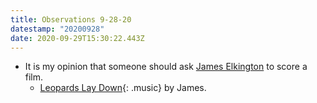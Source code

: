 ```yaml
---
title: Observations 9-28-20
datestamp: "20200928"
date: 2020-09-29T15:30:22.443Z
---
```

- It is my opinion that someone should ask [James Elkington](https://www.jameselkington.com/) to score a film.
	- [Leopards Lay Down](https://www.youtube.com/watch?v=WURngiE9YyQ){: .music} by James.